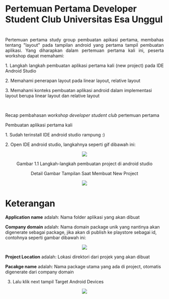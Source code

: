 # Pertemuan Pertama Developer Student Club Universitas Esa Unggul <h1>



<p align="justify"> Pertemuan pertama study group pembuatan apikasi pertama, membahas tentang "layout" pada tampilan android yang pertama tampil pembuatan aplikasi. Yang diharapkan dalam pertemuan pertama kali ini, peserta workshop dapat memahami:</p>

<p align="justify">
1. Langkah langkah pembuatan aplikasi pertama kali (new project) pada IDE Android Studio</p>
2. Memahami penerapan layout pada linear layout, relative layout</p>
3. Memahami konteks pembuatan aplikasi android dalam implementasi layout berupa linear layout dan relative layout</p><br/>

Recap pembahasan *workshop developer student club* pertemuan pertama

Pembuatan aplikasi pertama kali
<p align="justify">
1. Sudah terinstall IDE android studio rampung :)</p>
2. Open IDE android studio, langkahnya seperti gif dibawah ini:

<p align="center"> <img src ="/DevStudyGroup/assets-doc/Step-New-Project.gif"</p>

<p align="center"> Gambar 1.1 Langkah-langkah pembuatan project di android studio </p>

<center> Detail Gambar Tampilan Saat Membuat New Project </center>
<p align="center">
<img src="/DevStudyGroup/assets-doc/New-Project.png">
</p>

<h1>Keterangan</h1>

**Application name** adalah:
Nama folder aplikasi yang akan dibuat</p>
**Company domain** adalah:
Nama domain package unik yang nantinya akan digenerate sebagai package, jika akan di publish ke playstore sebagai id, contohnya seperti gambar dibawah ini:

<p align="center">
<img src="/DevStudyGroup/assets-doc/Company-Domain.png">
</p>

**Project Location** adalah:
Lokasi direktori dari projek yang akan dibuat

**Pacakge  name** adalah:
Nama package utama yang ada di project, otomatis digenerate dari company domain<br/>

3. Lalu klik next tampil Target Android Devices
<p align="center">
<img src="/DevStudyGroup/assets-doc/Android-Devices.png">
</p>